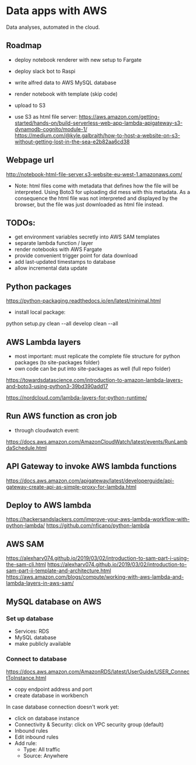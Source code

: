 # Data apps with AWS

Data analyses, automated in the cloud.

## Roadmap

- deploy notebook renderer with new setup to Fargate 
- deploy slack bot to Raspi

- write alfred data to AWS MySQL database
- render notebook with template (skip code)
- upload to S3
- use S3 as html file server:
https://aws.amazon.com/getting-started/hands-on/build-serverless-web-app-lambda-apigateway-s3-dynamodb-cognito/module-1/
https://medium.com/@kyle.galbraith/how-to-host-a-website-on-s3-without-getting-lost-in-the-sea-e2b82aa6cd38


## Webpage url

http://notebook-html-file-server.s3-website-eu-west-1.amazonaws.com/

- Note: html files come with metadata that defines how the file will
  be interpreted. Using Boto3 for uploading did mess with this
  metadata. As a consequence the html file was not interpreted and
  displayed by the browser, but the file was just downloaded as html
  file instead.

## TODOs:

- get environment variables secretly into AWS SAM templates
- separate lambda function / layer
- render notebooks with AWS Fargate
- provide convenient trigger point for data download
- add last-updated timestamps to database
- allow incremental data update

## Python packages

https://python-packaging.readthedocs.io/en/latest/minimal.html

- install local package:

python setup.py clean --all develop clean --all

## AWS Lambda layers

- most important: must replicate the complete file structure for
  python packages (to site-packages folder)
- own code can be put into site-packages as well (full repo folder)

https://towardsdatascience.com/introduction-to-amazon-lambda-layers-and-boto3-using-python3-39bd390add17

https://nordcloud.com/lambda-layers-for-python-runtime/

## Run AWS function as cron job

- through cloudwatch event:

https://docs.aws.amazon.com/AmazonCloudWatch/latest/events/RunLambdaSchedule.html

## API Gateway to invoke AWS lambda functions

https://docs.aws.amazon.com/apigateway/latest/developerguide/api-gateway-create-api-as-simple-proxy-for-lambda.html


## Deploy to AWS lambda

https://hackersandslackers.com/improve-your-aws-lambda-workflow-with-python-lambda/
https://github.com/nficano/python-lambda


## AWS SAM

https://alexharv074.github.io/2019/03/02/introduction-to-sam-part-i-using-the-sam-cli.html
https://alexharv074.github.io/2019/03/02/introduction-to-sam-part-ii-template-and-architecture.html
https://aws.amazon.com/blogs/compute/working-with-aws-lambda-and-lambda-layers-in-aws-sam/


## MySQL database on AWS

### Set up database

- Services: RDS
- MySQL database
- make publicly available

### Connect to database

https://docs.aws.amazon.com/AmazonRDS/latest/UserGuide/USER_ConnectToInstance.html

- copy endpoint address and port
- create database in workbench

In case database connection doesn't work yet:

- click on database instance
- Connectivity & Security: click on VPC security group (default)
- Inbound rules
- Edit inbound rules
- Add rule: 
	- Type: All traffic
	- Source: Anywhere
